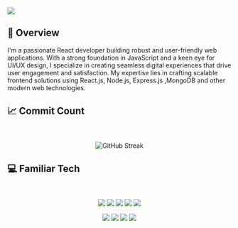 <img src="https://i.ibb.co/tcFYPn0/Blog-Common-Image-React-OG-Image-4f86147829-1.jpg" />

## :eyes: Overview

<p>
  I'm a passionate React developer building robust and user-friendly web applications. With a strong foundation in JavaScript and a keen eye for UI/UX design, I specialize in creating seamless digital experiences that drive user engagement and satisfaction. My expertise lies in crafting scalable frontend solutions using React.js, Node.js, Express.js ,MongoDB and other modern web technologies.
</p>

## :chart_with_upwards_trend: Commit Count

<br />
<p align="center">
  <img src="[https://streak-stats.demolab.com?user=rafizul896&theme=dark-minimalist&hide_border=false&hide_current_streak=false&hide_longest_streak=false]" alt="GitHub Streak" />
</p>

## :computer: Familiar Tech

<br>
<p align="center">
<img src="https://github.com/mir-hussain/mir-hussain/blob/main/images/icons/HTML.png"/>
<img src="https://github.com/mir-hussain/mir-hussain/blob/main/images/icons/css.png"/>
<img src="https://github.com/mir-hussain/mir-hussain/blob/main/images/icons/tailwind.png"/>
<img src="https://github.com/mir-hussain/mir-hussain/blob/main/images/icons/JavaScript.png"/>
<img src="https://github.com/mir-hussain/mir-hussain/blob/main/images/icons/react.png"/>
</p>
<p align="center">
<img src="https://github.com/mir-hussain/mir-hussain/blob/main/images/icons/firebase.png"/>
<img src="https://github.com/mir-hussain/mir-hussain/blob/main/images/icons/node.png"/>
<img src="https://github.com/mir-hussain/mir-hussain/blob/main/images/icons/express.png"/>
<img src="https://github.com/mir-hussain/mir-hussain/blob/main/images/icons/mongo.png"/>
</p><br/>
